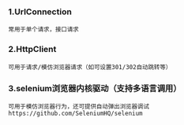 
### 1.UrlConnection
```
常用于单个请求，接口请求
```

### 2.HttpClient
```
可用于请求/模仿浏览器请求（如可设置301/302自动跳转等）
```

### 3.selenium浏览器内核驱动（支持多语言调用）
```
可用于模仿浏览器行为，还可提供自动弹出浏览器调试
https://github.com/SeleniumHQ/selenium
```
